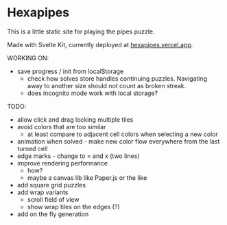 # Hexapipes

This is a little static site for playing the pipes puzzle.

Made with Svelte Kit, currently deployed at [hexapipes.vercel.app](www.hexapipes.vercel.app/hexagonal/5).


WORKING ON:

- save progress / init from localStorage
    - check how solves store handles continuing puzzles. Navigating away to another size should not count as broken streak.
    - does incognito mode work with local storage?

TODO:

- allow click and drag locking multiple tiles
- avoid colors that are too similar
    - at least compare to adjacent cell colors when selecting a new color
- animation when solved - make new color flow everywhere from the last turned cell
- edge marks - change to = and x (two lines)
- improve rendering performance
    - how?
    - maybe a canvas lib like Paper.js or the like
- add square grid puzzles
- add wrap variants
    - scroll field of view
    - show wrap tiles on the edges (?)
- add on the fly generation
